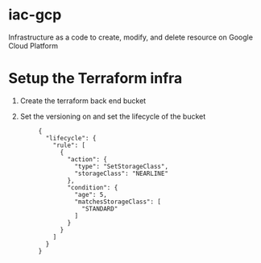 # iac-gcp
Infrastructure as a code to create, modify, and delete resource on Google Cloud Platform

# Setup the Terraform infra
  
    

1. Create the terraform back end bucket

2. Set the versioning on and set the lifecycle of the bucket

            {
              "lifecycle": {
                "rule": [
                  {
                    "action": {
                      "type": "SetStorageClass",
                      "storageClass": "NEARLINE"
                    },
                    "condition": {
                      "age": 5,
                      "matchesStorageClass": [
                        "STANDARD"
                      ]
                    }
                  }
                ]
              }
            }
